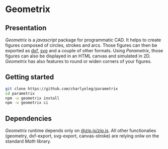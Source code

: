 Geometrix
=========


Presentation
------------

*Geometrix* is a *javascript* package for programmatic CAD. It helps to create figures composed of circles, strokes and arcs. Those figures can then be exported as [dxf](https://en.wikipedia.org/wiki/AutoCAD_DXF), [svg](https://www.w3.org/Graphics/SVG/) and a couple of other formats. Using *Parametrix*, those figures can also be displayed in an HTML canvas and simulated in 2D.
*Geometrix* has also features to round or widen corners of your figures.


Getting started
---------------

```bash
git clone https://github.com/charlyoleg/parametrix
cd parametrix
npm -w geometrix install
npm -w geometrix ci
```

Dependencies
------------

*Geometrix* runtime depends only on [@zip.js/zip.js](https://www.npmjs.com/package/@zip.js/zip.js). All other functionalies (geometry, dxf-export, svg-export, canvas-stroke) are relying onlw on the standard *Math* library.



